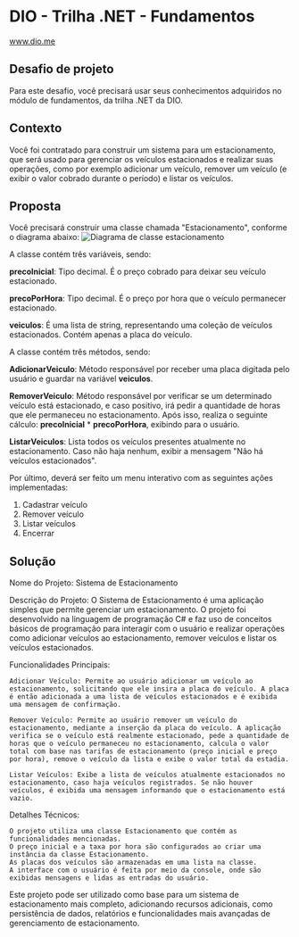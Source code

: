 # DIO - Trilha .NET - Fundamentos
www.dio.me

## Desafio de projeto
Para este desafio, você precisará usar seus conhecimentos adquiridos no módulo de fundamentos, da trilha .NET da DIO.

## Contexto
Você foi contratado para construir um sistema para um estacionamento, que será usado para gerenciar os veículos estacionados e realizar suas operações, como por exemplo adicionar um veículo, remover um veículo (e exibir o valor cobrado durante o período) e listar os veículos.

## Proposta
Você precisará construir uma classe chamada "Estacionamento", conforme o diagrama abaixo:
![Diagrama de classe estacionamento](diagrama_classe_estacionamento.png)

A classe contém três variáveis, sendo:

**precoInicial**: Tipo decimal. É o preço cobrado para deixar seu veículo estacionado.

**precoPorHora**: Tipo decimal. É o preço por hora que o veículo permanecer estacionado.

**veiculos**: É uma lista de string, representando uma coleção de veículos estacionados. Contém apenas a placa do veículo.

A classe contém três métodos, sendo:

**AdicionarVeiculo**: Método responsável por receber uma placa digitada pelo usuário e guardar na variável **veiculos**.

**RemoverVeiculo**: Método responsável por verificar se um determinado veículo está estacionado, e caso positivo, irá pedir a quantidade de horas que ele permaneceu no estacionamento. Após isso, realiza o seguinte cálculo: **precoInicial** * **precoPorHora**, exibindo para o usuário.

**ListarVeiculos**: Lista todos os veículos presentes atualmente no estacionamento. Caso não haja nenhum, exibir a mensagem "Não há veículos estacionados".

Por último, deverá ser feito um menu interativo com as seguintes ações implementadas:
1. Cadastrar veículo
2. Remover veículo
3. Listar veículos
4. Encerrar


## Solução
Nome do Projeto: Sistema de Estacionamento

Descrição do Projeto:
O Sistema de Estacionamento é uma aplicação simples que permite gerenciar um estacionamento. O projeto foi desenvolvido na linguagem de programação C# e faz uso de conceitos básicos de programação para interagir com o usuário e realizar operações como adicionar veículos ao estacionamento, remover veículos e listar os veículos estacionados.

Funcionalidades Principais:

    Adicionar Veículo: Permite ao usuário adicionar um veículo ao estacionamento, solicitando que ele insira a placa do veículo. A placa é então adicionada a uma lista de veículos estacionados e é exibida uma mensagem de confirmação.

    Remover Veículo: Permite ao usuário remover um veículo do estacionamento, mediante a inserção da placa do veículo. A aplicação verifica se o veículo está realmente estacionado, pede a quantidade de horas que o veículo permaneceu no estacionamento, calcula o valor total com base nas tarifas de estacionamento (preço inicial e preço por hora), remove o veículo da lista e exibe o valor total da estadia.

    Listar Veículos: Exibe a lista de veículos atualmente estacionados no estacionamento, caso haja veículos registrados. Se não houver veículos, é exibida uma mensagem informando que o estacionamento está vazio.

Detalhes Técnicos:

    O projeto utiliza uma classe Estacionamento que contém as funcionalidades mencionadas.
    O preço inicial e a taxa por hora são configurados ao criar uma instância da classe Estacionamento.
    As placas dos veículos são armazenadas em uma lista na classe.
    A interface com o usuário é feita por meio da console, onde são exibidas mensagens e lidas as entradas do usuário.

Este projeto pode ser utilizado como base para um sistema de estacionamento mais completo, adicionando recursos adicionais, como persistência de dados, relatórios e funcionalidades mais avançadas de gerenciamento de estacionamento.
